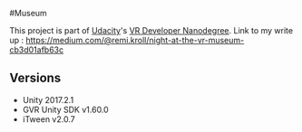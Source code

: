 #Museum

This project is part of [Udacity](https://www.udacity.com "Udacity - Be in demand")'s [VR Developer Nanodegree](https://www.udacity.com/course/vr-developer-nanodegree--nd017).
Link to my write up : https://medium.com/@remi.kroll/night-at-the-vr-museum-cb3d01afb63c
## Versions
- Unity 2017.2.1
- GVR Unity SDK v1.60.0
- iTween v2.0.7
